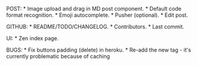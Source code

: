 POST:
    * Image upload and drag in MD post component.
    * Default code format recognition.
    * Emoji autocomplete.
    * Pusher (optional).
    * Edit post.

GITHUB:
    * README/TODO/CHANGELOG.
    * Contributors.
    * Last commit.

UI:
    * Zen index page.

BUGS:
    * Fix buttons padding (delete) in heroku.
    * Re-add the new tag - it's currently problematic because of caching


